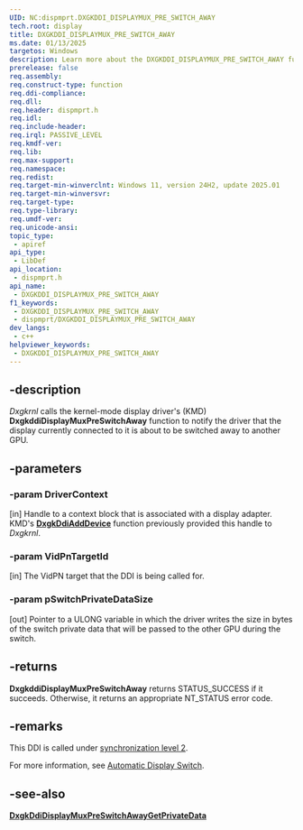```yaml
---
UID: NC:dispmprt.DXGKDDI_DISPLAYMUX_PRE_SWITCH_AWAY
tech.root: display
title: DXGKDDI_DISPLAYMUX_PRE_SWITCH_AWAY
ms.date: 01/13/2025
targetos: Windows
description: Learn more about the DXGKDDI_DISPLAYMUX_PRE_SWITCH_AWAY function.
prerelease: false
req.assembly: 
req.construct-type: function
req.ddi-compliance: 
req.dll: 
req.header: dispmprt.h
req.idl: 
req.include-header: 
req.irql: PASSIVE_LEVEL
req.kmdf-ver: 
req.lib: 
req.max-support: 
req.namespace: 
req.redist: 
req.target-min-winverclnt: Windows 11, version 24H2, update 2025.01
req.target-min-winversvr: 
req.target-type: 
req.type-library: 
req.umdf-ver: 
req.unicode-ansi: 
topic_type:
 - apiref
api_type:
 - LibDef
api_location:
 - dispmprt.h
api_name:
 - DXGKDDI_DISPLAYMUX_PRE_SWITCH_AWAY
f1_keywords:
 - DXGKDDI_DISPLAYMUX_PRE_SWITCH_AWAY
 - dispmprt/DXGKDDI_DISPLAYMUX_PRE_SWITCH_AWAY
dev_langs:
 - c++
helpviewer_keywords:
 - DXGKDDI_DISPLAYMUX_PRE_SWITCH_AWAY
---
```


## -description

*Dxgkrnl* calls the kernel-mode display driver's (KMD) **DxgkddiDisplayMuxPreSwitchAway** function to notify the driver that the display currently connected to it is about to be switched away to another GPU.

## -parameters

### -param DriverContext

[in] Handle to a context block that is associated with a display adapter. KMD's [**DxgkDdiAddDevice**](nc-dispmprt-dxgkddi_add_device.md) function previously provided this handle to *Dxgkrnl*.

### -param VidPnTargetId

[in] The VidPN target that the DDI is being called for.

### -param pSwitchPrivateDataSize

[out] Pointer to a ULONG variable in which the driver writes the size in bytes of the switch private data that will be passed to the other GPU during the switch.

## -returns

**DxgkddiDisplayMuxPreSwitchAway** returns STATUS_SUCCESS if it succeeds. Otherwise, it returns an appropriate NT_STATUS error code.

## -remarks

This DDI is called under [synchronization level 2](/windows-hardware/drivers/display/threading-and-synchronization-second-level).

For more information, see [Automatic Display Switch](/windows-hardware/drivers/display/automatic-display-switch).

## -see-also

[**DxgkDdiDisplayMuxPreSwitchAwayGetPrivateData**](nc-dispmprt-dxgkddi_displaymux_pre_switch_away_get_private_data.md)
